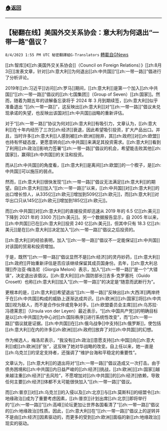 ###  [:house:返回](README.md)
---


## 【秘翻在线】美国外交关系协会：意大利为何退出“一带一路”倡议？
`8/4/2023 1:55 PM UTC 秘密翻譯組G-Translators` [轉載自GNews](https://gnews.org/articles/1524476)

[[zh:智库]]《[[zh:美国外交关系协会]]（Council on Foreign Relations）》[[zh:8月3日]]发表文章，针对[[zh:意大利]]为何退出[[zh:中共国]]“[[zh:一带一路]]”倡进行了分析评论。

2019年[[zh:习近平]]访问[[zh:罗马]]期间，[[zh:意大利]]是第一个加入[[zh:中共国]]“[[zh:一带一路]]”倡议的[[zh:七国集团]]（Group of Seven）[[zh:国家]]。然而，随着为期五年的谅解备忘录将于 2024 年 3 月到期续签，[[zh:意大利]]似乎准备退出 “[[zh:一带一路]]”，这反映出[[zh:意大利]]对“[[zh:一带一路]]”倡议未兑现承诺的失望，也反映出该国对[[zh:中共国]]战略的重新评估。

对于“[[zh:一带一路]]”协议为何对[[zh:意大利]]有吸引力，文章认为，[[zh:意大利]]在十年内经历了三次[[zh:经济]]衰退，因此希望吸引投资，扩大产品出口。并且，当时许多[[zh:意大利]]人感到被[[zh:欧洲]]抛弃，其[[zh:政府]]对[[zh:欧盟]]也持有怀疑态度，更愿意转向[[zh:中共国]]来满足其投资需求。[[zh:意大利]]看到了利用[[zh:政治]]影响力签署“[[zh:一带一路]]”倡议的机会，希望能击败其他[[zh:国家]]，赢得[[zh:中共国]]的关注和投资。

而从[[zh:中共国]]的角度看，[[zh:意大利]]是离间[[zh:欧盟]]的一个楔子，是[[zh:中共国]]可以施压的弱点。

然而，[[zh:意大利]]很快发现“[[zh:一带一路]]”倡议无法满足[[zh:意大利]]的期望。自[[zh:意大利]]加入“[[zh:一带一路]]”以来，[[zh:中共国]]对[[zh:意大利]]的出口增长惊人，从335亿[[zh:欧元]]增加到509亿[[zh:欧元]]，而[[zh:意大利]]对华出口只从145亿[[zh:欧元]]增加到185亿[[zh:欧元]]。

而[[zh:中共国]]对[[zh:意大利]]的直接投资却迅速从 2019 年的 6.5 亿[[zh:美元]]下降到 2021 年的 3300 万[[zh:美元]]。另一个数据报告显示，自 2005 年以来，[[zh:中共国]]已在[[zh:意大利]]投资 240 亿[[zh:美元]]，但其中只有 18.3 亿[[zh:美元]]是在[[zh:意大利]]决定加入“[[zh:一带一路]]”倡议之后投资的。

[[zh:意大利]]的经验表明，加入“[[zh:一带一路]]”倡议不一定能保证[[zh:中共国]]对该国的贸易和投资增加。

于是，既然“[[zh:一带一路]]”倡议显然不是[[zh:经济]]的灵丹妙药，[[zh:意大利]][[zh:政府]]开始重新评估是否应该继续保留其成员国身份。去年，[[zh:意大利总理]]乔治亚·梅洛尼（Giorgia Meloni）表示，加入“[[zh:一带一路]]”是一个“大错误”，决定退出该倡议。[[zh:意大利]][[zh:国防部长]]吉多·克罗塞托（Guido Crosett）也称[[zh:意大利]]加入“[[zh:一带一路]]”的决定是“随意而武断行为”。

更根本的是，[[zh:意大利]]希望退出“[[zh:一带一路]]”反映出[[zh:大西洋]]两岸终于在[[zh:中共国]]构成的威胁上逐渐达成共识。[[zh:欧洲]][[zh:国家]]将[[zh:中共国]]视为敌人，而不是合作伙伴或竞争对手。[[zh:欧盟委员会主席]][[zh:乌苏拉·冯德莱恩]]（Ursula von der Leyen）最近表示，“[[zh:中国共产党]]的明确目标是以[[zh:中共国]]为中心对[[zh:国际秩序]]进行系统性改变”，而“[[zh:一带一路]]”倡议就是证据。[[zh:中共国]]在[[zh:俄乌战争]]中支持[[zh:俄罗斯]]，使包括[[zh:意大利]]在内的许多[[zh:欧洲]][[zh:政府]]放弃了对[[zh:中共国]]的幻想。

作为候选人，梅洛尼表示，“我没有[[zh:政治]]意愿支持[[zh:中国]]向[[zh:意大利]]或[[zh:欧洲]]扩张”，这反映了她对华战略的改变。自上任以来，她一直是[[zh:乌克兰]]的坚定支持者，还强调了“维护台海和平稳定的重要性”。

文章认为，[[zh:意大利]]的退出将对“[[zh:一带一路]]”倡议造成又一次打击。由于债务困境和[[zh:中共国]]内日益严峻的[[zh:经济]]挑战，[[zh:欧洲]][[zh:国家]]越来越注重[[zh:经济]]“去风险”，不愿增加对[[zh:中共国]]的[[zh:经济]]依赖，导致任何主要[[zh:经济]]体都不太可能很快加入“[[zh:一带一路]]”倡议。

而[[zh:普京]]对[[zh:乌克兰]]的入侵以及[[zh:北京]]与[[zh:莫斯科]]的结盟令[[zh:地缘政治]]成为了重要考虑因素，[[zh:普京]]计划出席[[zh:北京]]即将举行的“[[zh:一带一路]]”[[zh:高峰]]论坛更加让世界各国看清了“[[zh:一带一路]]”倡议的[[zh:地缘政治]]性质。因此，[[zh:意大利]]在“[[zh:一带一路]]”倡议上的逆转并不是由[[zh:经济]]因素驱动的，而更多的受到[[zh:欧洲]]面临的新[[zh:地缘政治]]现实的驱动。

